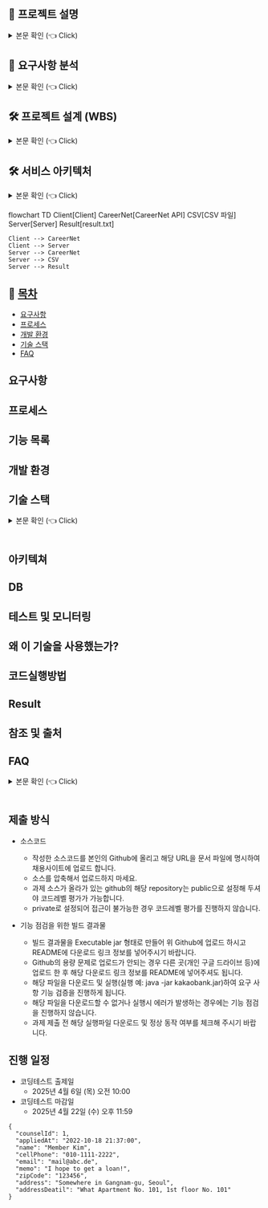 <h2 data-start="106" data-end="122" class="">📝 프로젝트 설명</h2>
<details>
<summary> 본문 확인 (👈 Click)</summary>
<h3 data-start="124" data-end="136" class="">1. 개요</h3>
<p data-start="138" data-end="289" class="">주어진 댓글 리스트로부터 유효한 <strong data-start="213" data-end="222">학교 이름</strong>을 추출하고,</br> 이를 학교별로 <strong data-start="238" data-end="248">빈도수 집계</strong>하여 결과 파일로 저장하는 프로그램을 Java로 개발하는 것이 목적입니다. </br> 댓글 리스트는 comments.csv 파일로 제공되었습니다.</p>
<hr data-start="291" data-end="294" class="" style="">
<h3 data-start="296" data-end="310" class="">2. 주요 요구사항</h3>
<ul data-start="312" data-end="644">
<li data-start="312" data-end="352" class="" style="">
<p data-start="314" data-end="352" class="">주어진 댓글 데이터에서 <strong data-start="328" data-end="341">유효한 학교 이름</strong>을 찾아내야 합니다.</p>
</li>
<li data-start="353" data-end="395" class="" style="">
<p data-start="355" data-end="395" class="">학교 이름은 중복될 수 있으며, 이를 <strong data-start="376" data-end="388">학교별로 카운트</strong>해야 합니다.</p>
</li>
<li data-start="444" data-end="482" class="" style="">
<p data-start="446" data-end="482" class="">개발 언어는 <strong data-start="453" data-end="474">Java 8 또는 Java 17</strong>로 제한됩니다.</p>
</li>
<li data-start="483" data-end="529" class="" style="">
<p data-start="485" data-end="529" class="">외부 라이브러리는 <strong data-start="495" data-end="509">오픈소스 혹은 무료</strong>인 경우 제한 없이 사용 가능합니다.</p>
</li>
<li data-start="530" data-end="644" class="" style="">
<p data-start="532" data-end="569" class="">출력 결과 및 로그는 각각 다음과 같은 형식으로 저장되어야 합니다:</p>
<ul data-start="572" data-end="644">
<li data-start="572" data-end="609" class="" style="">
<p data-start="574" data-end="609" class=""><code data-start="574" data-end="586">result.txt</code>: <code data-start="588" data-end="601">학교이름 \t 카운트</code> 형식으로 저장</p>
</li>
<li data-start="612" data-end="644" class="" style="">
<p data-start="614" data-end="644" class=""><code data-start="614" data-end="626">result.log</code>: 처리 과정 및 로깅 내용 저장</p>
</li>
</ul>
</li>
</ul>
<hr data-start="646" data-end="649" class="" style="">
<h3 data-start="651" data-end="669" class="">3. 결과 파일 형식 예시</h3>
<pre class="overflow-visible!" data-start="671" data-end="709"><div class="contain-inline-size rounded-md border-[0.5px] border-token-border-medium relative bg-token-sidebar-surface-primary"><div class="flex items-center text-token-text-secondary px-4 py-2 text-xs font-sans justify-between h-9 bg-token-sidebar-surface-primary dark:bg-token-main-surface-secondary select-none rounded-t-[5px]"></div><div class="sticky top-9"><div class="absolute right-0 bottom-0 flex h-9 items-center pe-2"><div class="bg-token-sidebar-surface-primary text-token-text-secondary dark:bg-token-main-surface-secondary flex items-center rounded-sm px-2 font-sans text-xs"><span class="" data-state="closed"></span><span class="" data-state="closed"></span></div></div></div><div class="overflow-y-auto p-4" dir="ltr"><code class="whitespace-pre!"><span><span>ㅇㅇ중학교	192
ㅇㅇㅇ고등학교	254
서울대학교	13
</span></span></code></div></div></pre>
<blockquote data-start="711" data-end="759">
<p data-start="713" data-end="759" class="">※ <code data-start="715" data-end="722">학교 이름</code>과 <code data-start="724" data-end="728">숫자</code> 사이에는 <strong data-start="734" data-end="742">탭 문자</strong>(<code data-start="743" data-end="747">\t</code>)가 들어가야 합니다.</p>
</blockquote>
<hr data-start="761" data-end="764" class="" style="">
<h3 data-start="766" data-end="778" class="">4. 제출 항목</h3>
<ul data-start="780" data-end="844">
<li data-start="780" data-end="795" class="" style="">
<p data-start="782" data-end="795" class="">J소스 코드</p>
</li>
<li data-start="796" data-end="821" class="" style="">
<p data-start="798" data-end="821" class="">실행 결과 파일 (<code data-start="808" data-end="820">result.txt</code>)</p>
</li>
<li data-start="822" data-end="844" class="" style="">
<p data-start="824" data-end="844" class="">로그 파일 (<code data-start="831" data-end="843">result.log</code>)</p>
</li>
</ul>
</details>

<h2>📌 요구사항 분석</h2>
<details>
<summary>본문 확인 (👈 Click)</summary>

<ul>
  <li>
    <p>주어진 댓글 리스트(CSV 파일)에서 대한민국 내 유효한 <strong>학교 이름</strong>을 추출하고, 이를 <strong>학교별로 등장 횟수</strong>를 집계하는 프로그램을 작성해야 합니다.</p>
  </li>
  <li>
    <p>댓글은 <strong>큰따옴표(")</strong>로 구분되며, 하나의 댓글에는 복수 개의 <strong>행정구역명, 학교명, 이모지, 특수문자</strong> 등이 혼재되어 있습니다.</p>
  </li>
  <li>
    <p>대상 학교는 대한민국의 <strong>초등학교, 중학교, 고등학교, 대학교</strong>로 한정하며, 유사 표현이나 비표준 명칭은 제외되어야 합니다.</p>
  </li>
  <li>
    <p>하나의 댓글에 <strong>여러 개의 학교명</strong>이 존재할 수 있으므로, 모든 유효한 학교명을 <strong>정확히 식별하고 집계</strong>해야 합니다.</p>
  </li>
  <li>
    <p>결과는 다음의 두 파일로 출력되어야 합니다:</p>
    <ul>
      <li><code>result.txt</code>: <strong>학교명 + 탭(\t) + 카운트</strong> 형식으로 저장<br>예) <code>서울중학교\t12</code></li>
      <li><code>result.log</code>: 처리 중 발생한 <strong>로그 및 예외 정보</strong>를 저장</li>
    </ul>
  </li>
  <li>
    <p>정확한 학교명 추출을 위해 <strong>텍스트 정제</strong> 및 <strong>패턴 인식</strong> 처리가 필요합니다.<br>예: 이모지 제거, 괄호 제거, 개행 문자 정리 등</p>
  </li>
  <li>
    <details>
      <summary>📸 댓글 분석 이미지 (Click)</summary>
      <br>
      <img src="https://github.com/user-attachments/assets/344ae0a2-bb6f-4b34-a0d0-f5838976c56f" alt="댓글분석" width="600">
      </details>
  </li>
</ul>

</details>





<h2>🛠 프로젝트 설계 (WBS)</h2>
<details>
<summary>본문 확인 (👈 Click)</summary>

<h3>1. 요구사항 분석</h3>
<h3>2. 전체 학교 정보를 가져올 API 선정</h3>
<ul>
  <li>
    학교 정보를 제공하는 API를 탐색하고 선정합니다.<br>
    (선정된 API: <a href="https://www.career.go.kr/cnet/front/openapi/openApiMainCenter.do" target="_blank">커리어넷 오픈 API</a>)
  </li>
  <li>API 사용을 위한 인증키를 신청합니다.</li>
  <li>선정된 API의 응답 형식과 활용 가능성을 테스트합니다.</li>
  <li>
      <ul>
        <li>
        <details>
      <summary>📸 API분석1(Click)</summary>
      <br>
      <img src="https://github.com/user-attachments/assets/36f3e71e-5393-43eb-9af6-ae3703fd1bd7" alt="API분석1" width="600">
      </details>
      </li>
      <li>
        <details>
      <summary>📸 API분석2 (Click)</summary>
      <br>
      <img src="https://github.com/user-attachments/assets/38188b4a-fbf0-4514-a6d5-7d394d54bcd8" alt="API분석1" width="600">
      </details>
      </li>
      <li>
        <details>
      <summary>📸 API테스트 (Click)</summary>
      <br>
      <img src="https://github.com/user-attachments/assets/ca449012-3446-45ad-9685-c8c5c53efe28" alt="API테스트" width="600">
      </details>
      </li>
      </ul>
  </li>
</ul>

<h3>3. 기능 및 정책 정의 (Flow Chart 포함 예정)</h3>
<ul>
  <li><strong>정책</strong></li>
  <ul>
    <li>중복된 행정구역명, 학교명은 정제 처리</li>
    <li>비표준 표현은 필터링하여 유효한 학교명만 추출</li>
  </ul>
  <li><strong>기능</strong></li>
  <ul>
    <li>공공데이터 기반의 학교 정보를 제공하는 API 호출</li>
    <li>CSV 파일 로드 및 댓글 리스트화</li>
    <li>공공데이터 기반의 학교 정보를 제공하는 API 호출 데이터 정제</li>
    <li>댓글 데이터 정제</li>
    <li>정제된 댓글과 학교 정보를 매칭하여 통계 생성</li>
    <li>결과 파일(result.txt) 생성</li>
    <li>
        <details>
      <summary>📸 시퀀스다이어그램 (Click)</summary>
      <br>
      <img src="https://github.com/user-attachments/assets/c5fdd530-5f35-42d5-b6de-393cf267fcbf" alt="시퀀스다이어그램" width="600">
      </details>
  </ul>
</ul>
<ul>
</ul>

<h3>4. 개발</h3>
<ul>
  <li>공공데이터 기반의 <strong>학교 정보를 제공하는 API 호출</strong></li>
  <li><strong>CSV 파일 로드</strong> 및 댓글 리스트화</li>
  <li>
    <strong>공공데이터 기반의 학교 정보를 제공하는 API 호출 데이터 정제</strong>
    <ul>
      <li>행정구역명 정리</li>
      <li>학교명 형식 통일</li>
    </ul>
  </li>
  <li>
    <strong>댓글 데이터 정제</strong>
    <ul>
      <li>중복된 행정구역 정보 → <strong>단일 저장 처리</strong></li>
      <li>댓글 내 중복된 학교명 → <strong>리스트화</strong> 처리</li>
    </ul>
  </li>
  <li>
    <strong>댓글 데이터와 학교 데이터를 비교하여 통계 생성</strong>
    <ul>
      <li><strong>학교 구분</strong>: 초/중/고/대</li>
      <li><strong>행정구역 정보</strong> 일치 여부</li>
      <li><strong>학교명 유사도</strong> 판단</li>
    </ul>
  </li>
  <li><strong>결과 파일(result.txt) 생성</strong></li>
  <li><strong>로그 파일(result.log) 처리</strong></li>
</ul>



<h3>📌 5. 결과 확인</h3>
<ul>
  <li>출력된 결과 파일과 로그 파일을 통해 정상 수행 여부 확인</li>
</ul>

<h3>📌 6. 산출물 목록</h3>
<ul>
  <li>README (설치 및 실행 방법 포함)</li>
  <li>결과 파일: <code>result.txt</code></li>
  <li>로그 파일: <code>result.log</code></li>
  <li>소스 코드</li>
  <li>실행 파일: <code>app.jar</code></li>
  <li>입력 파일: <code>comments.csv</code></li>
</ul>
</details>


<h2>🛠 서비스 아키텍처 </h2>
<details>
  <summary>본문 확인 (👈 Click)</summary>
      <br>
      <img src="https://github.com/user-attachments/assets/c5fdd530-5f35-42d5-b6de-393cf267fcbf" alt="시퀀스다이어그램" width="600">
  

</details>


flowchart TD
    Client[Client]
    CareerNet[CareerNet API]
    CSV[CSV 파일]
    Server[Server]
    Result[result.txt]

    Client --> CareerNet
    Client --> Server
    Server --> CareerNet
    Server --> CSV
    Server --> Result











## 📝 [목차](#index) <a name = "index"></a>
- [요구사항](#request)
- [프로세스](#process)
- [개발 환경](#env)
- [기술 스택](#skill)
- [FAQ](#faq)

## 요구사항 <a name = "request"></a>
## 프로세스 <a name = "process"></a>  
## 기능 목록 
## 개발 환경 <a name = "env"></a>
## 기술 스택 <a name = "skill"></a>
<details>
   <summary> 본문 확인 (👈 Click)</summary>
<br />
+ JDK 11 </br>
+ Spring Boot 2.6.7 </br>
+ Spring Data JPA </br>
+ Gradle </br>
+ Handlebars </br>
+ Lombok </br>
+ Github </br>
+ Docker </br>
+ AWS EC2 </br>
+ Redis </br>
+ MariaDB </br>
+ Spock    </br>

</details>

<br>

## 아키텍쳐

## DB 

## 테스트 및 모니터링

## 왜 이 기술을 사용했는가?

## 코드실행방법

## Result   

## 참조 및 출처

## FAQ <a name = "faq"></a>
<details>
   <summary> 본문 확인 (👈 Click)</summary>
<br />
취미 생활 및 자기계발 활동에 금전적으로 투자하는 사람들이 지속적으로 증가하고 있으며, 20 ~ 30대 대상 685명 설문조사 결과 사람들은 취미를 혼자보다 

</details>

<br>

## 제출 방식
- 소스코드
  - 작성한 소스코드를 본인의 Github에 올리고 해당 URL을 문서 파일에 명시하여 채용사이트에 업로드 합니다.
  - 소스를 압축해서 업로드하지 마세요.
  - 과제 소스가 올라가 있는 github의 해당 repository는 public으로 설정해 두셔야 코드레벨 평가가 가능합니다.
  - private로 설정되어 접근이 불가능한 경우 코드레벨 평가를 진행하지 않습니다.

- 기능 점검을 위한 빌드 결과물
  - 빌드 결과물을 Executable jar 형태로 만들어 위 Github에 업로드 하시고 README에 다운로드 링크 정보를 넣어주시기 바랍니다.
  - Github의 용량 문제로 업로드가 안되는 경우 다른 곳(개인 구글 드라이브 등)에 업로드 한 후 해당 다운로드 링크 정보를 README에 넣어주셔도 됩니다.
  - 해당 파일을 다운로드 및 실행(실행 예: java -jar kakaobank.jar)하여 요구 사항 기능 검증을 진행하게 됩니다.
  - 해당 파일을 다운로드할 수 없거나 실행시 에러가 발생하는 경우에는 기능 점검을 진행하지 않습니다.
  - 과제 제출 전 해당 실행파일 다운로드 및 정상 동작 여부를 체크해 주시기 바랍니다.

## 진행 일정
- 코딩테스트 출제일
  - 2025년 4월 6일 (목) 오전 10:00
- 코딩테스트 마감일
  - 2025년 4월 22일 (수) 오후 11:59
 
```
{
  "counselId": 1,
  "appliedAt": "2022-10-18 21:37:00",
  "name": "Member Kim",
  "cellPhone": "010-1111-2222",
  "email": "mail@abc.de",
  "memo": "I hope to get a loan!",
  "zipCode": "123456",
  "address": "Somewhere in Gangnam-gu, Seoul",
  "addressDeatil": "What Apartment No. 101, 1st floor No. 101"
}
```

<!-- Mermaid.js 로딩 스크립트 추가 -->
<script type="module">
  import mermaid from 'https://cdn.jsdelivr.net/npm/mermaid@10/dist/mermaid.esm.min.mjs';
  mermaid.initialize({ startOnLoad: true });
</script>
